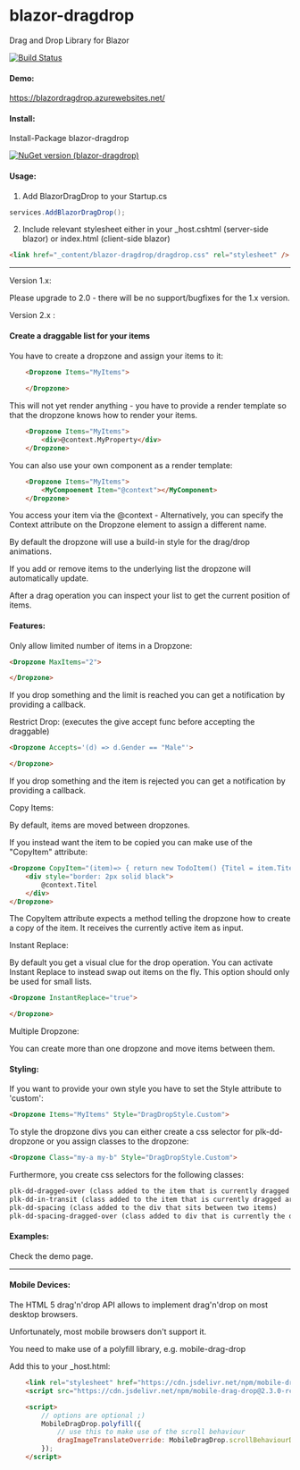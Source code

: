 # blazor-dragdrop
Drag and Drop Library for Blazor

[![Build Status](https://dev.azure.com/postlagerkarte/blazor-dragdrop/_apis/build/status/Postlagerkarte.blazor-dragdrop?branchName=master)](https://dev.azure.com/postlagerkarte/blazor-dragdrop/_build/latest?definitionId=3&branchName=master)

#### Demo:

https://blazordragdrop.azurewebsites.net/

#### Install:

Install-Package blazor-dragdrop

[![NuGet version (blazor-dragdrop)](https://img.shields.io/nuget/v/blazor-dragdrop.svg?style=flat-square)](https://www.nuget.org/packages/blazor-dragdrop)

#### Usage:

1) Add BlazorDragDrop to your Startup.cs

```csharp
services.AddBlazorDragDrop();
```

2)  Include relevant stylesheet either in your _host.cshtml (server-side blazor) or index.html (client-side blazor) 

```html
<link href="_content/blazor-dragdrop/dragdrop.css" rel="stylesheet" />
```

------

Version 1.x:

Please upgrade to 2.0 - there will be no support/bugfixes for the 1.x version.

Version 2.x :

#### Create a draggable list for your items

You have to create a dropzone and assign your items to it:

```html
    <Dropzone Items="MyItems">
        
    </Dropzone>
```
This will not yet render anything - you have to provide a render template so that the dropzone knows how to render your items. 

```html
    <Dropzone Items="MyItems">
        <div>@context.MyProperty</div>
    </Dropzone>
```

You can also use your own component as a render template:

```html
    <Dropzone Items="MyItems">
        <MyCompoenent Item="@context"></MyComponent>
    </Dropzone>
```
You access your item via the @context - Alternatively, you can specify the Context attribute on the Dropzone element to assign a different name.

By default the dropzone will use a build-in style for the drag/drop animations. 

If you add or remove items to the underlying list the dropzone will automatically update. 

After a drag operation you can inspect your list to get the current position of items. 

#### Features:

Only allow limited number of items in a Dropzone: 

```html
<Dropzone MaxItems="2">

</Dropzone>
```
If you drop something and the limit is reached you can get a notification by providing a callback.

Restrict Drop: (executes the give accept func before accepting the draggable)

```html
<Dropzone Accepts='(d) => d.Gender == "Male"'>

</Dropzone>
```
If you drop something and the item is rejected you can get a notification by providing a callback.

Copy Items:

By default, items are moved between dropzones. 

If you instead want the item to be copied you can make use of the "CopyItem" attribute:

```html
<Dropzone CopyItem="(item)=> { return new TodoItem() {Titel = item.Titel}; }" Items="MyThirdList" TItem="TodoItem" OnItemDrop="@((i)=>lastdropped = i)">
    <div style="border: 2px solid black">
        @context.Titel
    </div>
</Dropzone>
```
The CopyItem attribute expects a method telling the dropzone how to create a copy of the item. It receives the currently active item as input.

Instant Replace: 

By default you get a visual clue for the drop operation. You can activate Instant Replace to instead swap out items on the fly. This option should only be used for small lists.

```html
<Dropzone InstantReplace="true">

</Dropzone>
```


Multiple Dropzone:

You can create more than one dropzone and move items between them.

#### Styling:

If you want to provide your own style you have to set the Style attribute to 'custom':

```html
<Dropzone Items="MyItems" Style="DragDropStyle.Custom">
```
To style the dropzone divs you can either create a css selector for plk-dd-dropzone or you assign classes to the dropzone:

```html
<Dropzone Class="my-a my-b" Style="DragDropStyle.Custom">
```

Furthermore, you create css selectors for the following classes:

```html
plk-dd-dragged-over (class added to the item that is currently dragged over)
plk-dd-in-transit (class added to the item that is currently dragged around)
plk-dd-spacing (class added to the div that sits between two items)
plk-dd-spacing-dragged-over (class added to div that is currently the drop target)
```

#### Examples:

Check the demo page.

------
#### Mobile Devices:

The HTML 5 drag'n'drop API allows to implement drag'n'drop on most desktop browsers.

Unfortunately, most mobile browsers don't support it. 

You need to make use of a polyfill library, e.g. mobile-drag-drop

Add this to your _host.html:

```html
    <link rel="stylesheet" href="https://cdn.jsdelivr.net/npm/mobile-drag-drop@2.3.0-rc.2/default.css">
    <script src="https://cdn.jsdelivr.net/npm/mobile-drag-drop@2.3.0-rc.2/index.min.js"></script>

    <script>
        // options are optional ;)
        MobileDragDrop.polyfill({
            // use this to make use of the scroll behaviour
            dragImageTranslateOverride: MobileDragDrop.scrollBehaviourDragImageTranslateOverride
        });
    </script>
```


